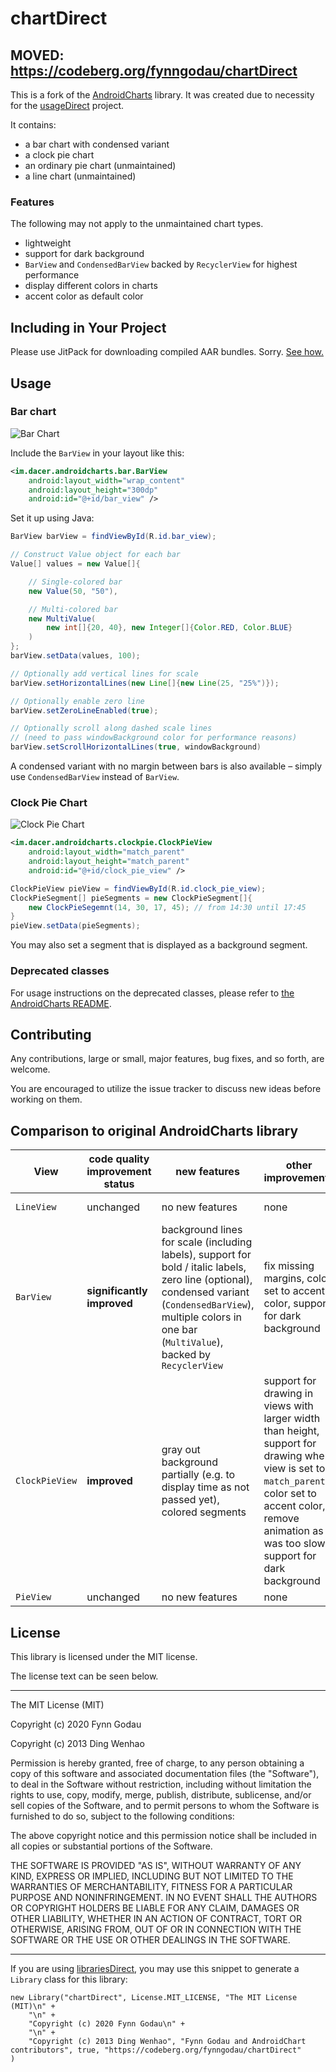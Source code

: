 # chartDirect

## MOVED: https://codeberg.org/fynngodau/chartDirect

This is a fork of the [AndroidCharts](https://github.com/HackPlan/AndroidCharts) library. It was created due to necessity for the [usageDirect](https://codeberg.org/fynngodau/usageDirect/) project.

It contains:

* a bar chart with condensed variant
* a clock pie chart
* an ordinary pie chart (unmaintained)
* a line chart (unmaintained)

### Features

The following may not apply to the unmaintained chart types.

* lightweight
* support for dark background
* `BarView` and `CondensedBarView` backed by `RecyclerView` for highest performance
* display different colors in charts
* accent color as default color

## Including in Your Project

Please use JitPack for downloading compiled AAR bundles. Sorry. [See how.](https://jitpack.io/#org.codeberg.fynngodau/chartDirect)

## Usage

### Bar chart

![Bar Chart](https://codeberg.org/fynngodau/chartDirect/raw/branch/main/pic/bar.png)


Include the `BarView` in your layout like this:

```xml
<im.dacer.androidcharts.bar.BarView
    android:layout_width="wrap_content"
    android:layout_height="300dp"
    android:id="@+id/bar_view" />
```

Set it up using Java:

```java
BarView barView = findViewById(R.id.bar_view);

// Construct Value object for each bar
Value[] values = new Value[]{

    // Single-colored bar
    new Value(50, "50"),

    // Multi-colored bar
    new MultiValue(
        new int[]{20, 40}, new Integer[]{Color.RED, Color.BLUE}
    )
};
barView.setData(values, 100);

// Optionally add vertical lines for scale
barView.setHorizontalLines(new Line[]{new Line(25, "25%")});

// Optionally enable zero line
barView.setZeroLineEnabled(true);

// Optionally scroll along dashed scale lines
// (need to pass windowBackground color for performance reasons)
barView.setScrollHorizontalLines(true, windowBackground)
```

A condensed variant with no margin between bars is also available – simply use `CondensedBarView` instead of `BarView`.

### Clock Pie Chart

![Clock Pie Chart](https://codeberg.org/fynngodau/chartDirect/raw/branch/main/pic/pie.png)

```xml
<im.dacer.androidcharts.clockpie.ClockPieView
    android:layout_width="match_parent"
    android:layout_height="match_parent"
    android:id="@+id/clock_pie_view" />
```

```java
ClockPieView pieView = findViewById(R.id.clock_pie_view);
ClockPieSegment[] pieSegments = new ClockPieSegment[]{
    new ClockPieSegemnt(14, 30, 17, 45); // from 14:30 until 17:45
}
pieView.setData(pieSegments);
```

You may also set a segment that is displayed as a background segment.

### Deprecated classes

For usage instructions on the deprecated classes, please refer to [the AndroidCharts README](https://github.com/HackPlan/AndroidCharts#line-chart).

## Contributing

Any contributions, large or small, major features, bug fixes, and so forth, are welcome.

You are encouraged to utilize the issue tracker to discuss new ideas before working on them.

## Comparison to original AndroidCharts library

| View | code quality improvement status | new features | other improvements | original example screenshot
|---|---|---|---|---|
| `LineView` | unchanged | no new features | none | ![Line Chart](https://raw.github.com/dacer/AndroidCharts/master/pic/line.png)
| `BarView` | **significantly improved** | background lines for scale (including labels), support for bold / italic labels, zero line (optional), condensed variant (`CondensedBarView`), multiple colors in one bar (`MultiValue`), backed by `RecyclerView` | fix missing margins, color set to accent color, support for dark background | ![Bar Chart](https://raw.github.com/dacer/AndroidCharts/master/pic/bar.png)
| `ClockPieView` | **improved** | gray out background partially (e.g. to display time as not passed yet), colored segments | support for drawing in views with larger width than height, support for drawing when view is set to `match_parent`, color set to accent color, remove animation as it was too slow, support for dark background | ![Clock Pie Chart](https://raw.github.com/dacer/AndroidCharts/master/pic/pie.png)
| `PieView` | unchanged | no new features | none | ![Pie Chart](https://raw.github.com/dacer/AndroidCharts/master/pic/pie2.png)



## License

This library is licensed under the MIT license.

The license text can be seen below.

---

The MIT License (MIT)

Copyright (c) 2020 Fynn Godau

Copyright (c) 2013 Ding Wenhao

Permission is hereby granted, free of charge, to any person obtaining a copy of
this software and associated documentation files (the "Software"), to deal in
the Software without restriction, including without limitation the rights to
use, copy, modify, merge, publish, distribute, sublicense, and/or sell copies of
the Software, and to permit persons to whom the Software is furnished to do so,
subject to the following conditions:

The above copyright notice and this permission notice shall be included in all
copies or substantial portions of the Software.

THE SOFTWARE IS PROVIDED "AS IS", WITHOUT WARRANTY OF ANY KIND, EXPRESS OR
IMPLIED, INCLUDING BUT NOT LIMITED TO THE WARRANTIES OF MERCHANTABILITY, FITNESS
FOR A PARTICULAR PURPOSE AND NONINFRINGEMENT. IN NO EVENT SHALL THE AUTHORS OR
COPYRIGHT HOLDERS BE LIABLE FOR ANY CLAIM, DAMAGES OR OTHER LIABILITY, WHETHER
IN AN ACTION OF CONTRACT, TORT OR OTHERWISE, ARISING FROM, OUT OF OR IN
CONNECTION WITH THE SOFTWARE OR THE USE OR OTHER DEALINGS IN THE SOFTWARE.

---


If you are using [librariesDirect](), you may use this snippet to generate a `Library` class for this library:

    new Library("chartDirect", License.MIT_LICENSE, "The MIT License (MIT)\n" +
        "\n" +
        "Copyright (c) 2020 Fynn Godau\n" +
        "\n" +
        "Copyright (c) 2013 Ding Wenhao", "Fynn Godau and AndroidChart contributors", true, "https://codeberg.org/fynngodau/chartDirect"
    )